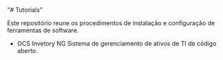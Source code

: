 "# Tutorials" 

Este repositório reune os procedimentos de instalação e configuração de ferramentas de software.

* OCS Invetory NG
	Sistema de gerenciamento de ativos de TI de código aberto.
